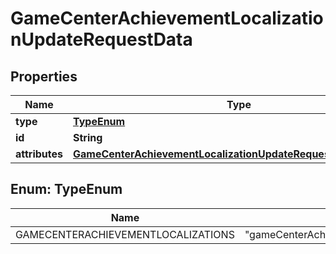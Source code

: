 

# GameCenterAchievementLocalizationUpdateRequestData


## Properties

| Name | Type | Description | Notes |
|------------ | ------------- | ------------- | -------------|
|**type** | [**TypeEnum**](#TypeEnum) |  |  |
|**id** | **String** |  |  |
|**attributes** | [**GameCenterAchievementLocalizationUpdateRequestDataAttributes**](GameCenterAchievementLocalizationUpdateRequestDataAttributes.md) |  |  [optional] |



## Enum: TypeEnum

| Name | Value |
|---- | -----|
| GAMECENTERACHIEVEMENTLOCALIZATIONS | &quot;gameCenterAchievementLocalizations&quot; |



